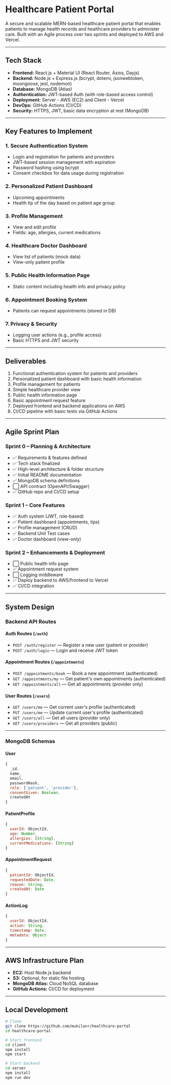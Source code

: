 # Healthcare Patient Portal

A secure and scalable MERN-based healthcare patient portal that enables patients to manage health records and healthcare providers to administer care. Built with an Agile process over two sprints and deployed to AWS and Vercel.

---

## Tech Stack

- **Frontend:** React.js + Material UI (React Router, Axios, Dayjs)
- **Backend:** Node.js + Express.js (bcrypt, dotenv, jsonwebtoken, moongoose, jest, nodemon)
- **Database:** MongoDB (Atlas)
- **Authentication:** JWT-based Auth (with role-based access control)
- **Deployment:** Server - AWS (EC2) and Client - Vercel
- **DevOps:** GitHub Actions (CI/CD)
- **Security:** HTTPS, JWT, basic data encryption at rest (MongoDB)

---

## Key Features to Implement

### 1. Secure Authentication System

- Login and registration for patients and providers
- JWT-based session management with expiration
- Password hashing using bcrypt
- Consent checkbox for data usage during registration

### 2. Personalized Patient Dashboard

- Upcoming appointments
- Health tip of the day based on patient age group

### 3. Profile Management

- View and edit profile
- Fields: age, allergies, current medications

### 4. Healthcare Doctor Dashboard

- View list of patients (mock data)
- View-only patient profile

### 5. Public Health Information Page

- Static content including health info and privacy policy

### 6. Appointment Booking System

- Patients can request appointments (stored in DB)

### 7. Privacy & Security

- Logging user actions (e.g., profile access)
- Basic HTTPS and JWT security

---

## Deliverables

1. Functional authentication system for patients and providers
2. Personalized patient dashboard with basic health information
3. Profile management for patients
4. Simple healthcare provider view
5. Public health information page
6. Basic appointment request feature
7. Deployed frontend and backend applications on AWS
8. CI/CD pipeline with basic tests via GitHub Actions

---

## Agile Sprint Plan

### Sprint 0 – Planning & Architecture

- ✅ Requirements & features defined
- ✅ Tech stack finalized
- ✅ High-level architecture & folder structure
- ✅ Initial README documentation
- ✅ MongoDB schema definitions
- ⬜ API contract (OpenAPI/Swagger)
- ✅ GitHub repo and CI/CD setup

### Sprint 1 – Core Features

- ✅ Auth system (JWT, role-based)
- ✅ Patient dashboard (appointments, tips)
- ✅ Profile management (CRUD)
- ✅ Backend Unit Test cases
- ✅ Doctor dashboard (view-only)

### Sprint 2 – Enhancements & Deployment

- ⬜ Public health info page
- ✅ Appointment request system
- ⬜ Logging middleware
- ✅ Deploy backend to AWS/frontend to Vercel
- ✅ CI/CD integration

---

## System Design

### Backend API Routes

#### Auth Routes (`/auth`)
- `POST /auth/register` — Register a new user (patient or provider)
- `POST /auth/login` — Login and receive JWT token

#### Appointment Routes (`/appointments`)
- `POST /appointments/book` — Book a new appointment (authenticated)
- `GET /appointments/my` — Get patient's own appointments (authenticated)
- `GET /appointments/all` — Get all appointments (provider only)

#### User Routes (`/users`)
- `GET /users/me` — Get current user's profile (authenticated)
- `PUT /users/me` — Update current user's profile (authenticated)
- `GET /users/all` — Get all users (provider only)
- `GET /users/providers` — Get all providers (public)

---

### MongoDB Schemas

#### User

```js
{
  _id,
  name,
  email,
  passwordHash,
  role: ['patient', 'provider'],
  consentGiven: Boolean,
  createdAt
}
```

#### PatientProfile

```js
{
  userId: ObjectId,
  age: Number,
  allergies: [String],
  currentMedications: [String]
}
```

#### AppointmentRequest

```js
{
  patientId: ObjectId,
  requestedDate: Date,
  reason: String,
  createdAt: Date
}
```

#### ActionLog

```js
{
  userId: ObjectId,
  action: String,
  timestamp: Date,
  metadata: Object
}
```

---

## AWS Infrastructure Plan

- **EC2:** Host Node.js backend
- **S3:** Optional, for static file hosting
- **MongoDB Atlas:** Cloud NoSQL database
- **GitHub Actions:** CI/CD for deployment

---

## Local Development

```bash
# Clone
git clone https://github.com/mukilanr/healthcare-portal
cd healthcare-portal

# Start frontend
cd client
npm install
npm start

# Start backend
cd server
npm install
npm run dev
```
